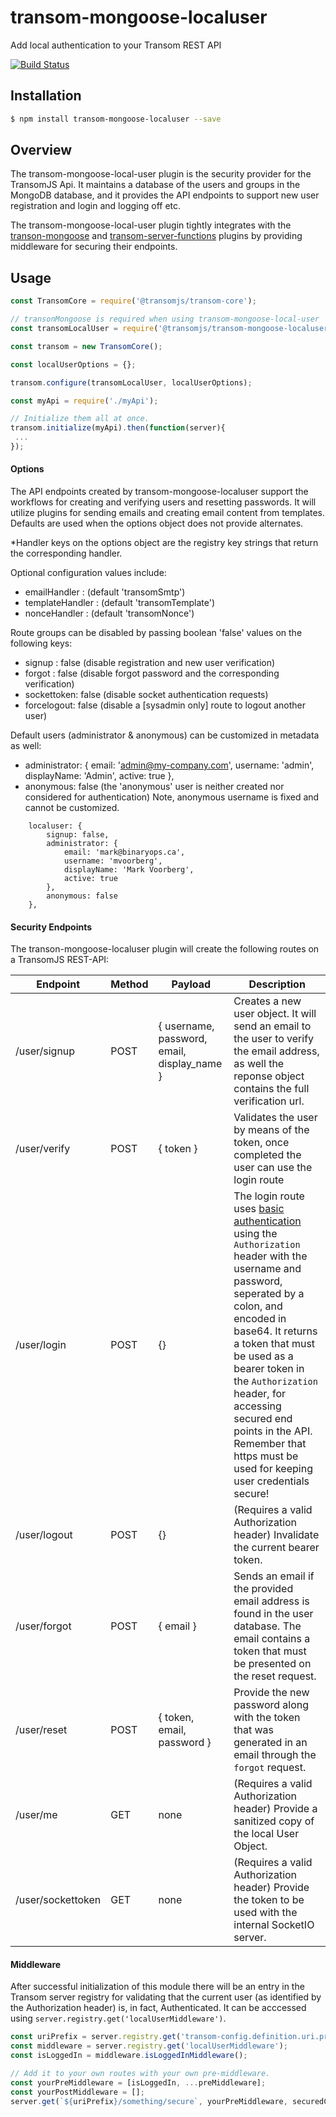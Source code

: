 # transom-mongoose-localuser
Add local authentication to your Transom REST API

[![Build Status](https://travis-ci.org/transomjs/transom-mongoose-localuser.svg?branch=master)](https://travis-ci.org/transomjs/transom-mongoose-localuser)


## Installation

```bash
$ npm install transom-mongoose-localuser --save
```

## Overview
The transom-mongoose-local-user plugin is the security provider for the TransomJS Api. It maintains a database of the users and groups in the MongoDB database, and it provides the API endpoints to support new user registration and login and logging off etc.

The transom-mongoose-local-user plugin tightly integrates with the [transon-mongoose](https://github.com/transomjs/transom-mongoose) and [transom-server-functions](https://github.com/transomjs/transom-server-functions) plugins by providing middleware for securing their endpoints.


## Usage

```javascript
const TransomCore = require('@transomjs/transom-core');

// transonMongoose is required when using transom-mongoose-local-user
const transomLocalUser = require('@transomjs/transom-mongoose-localuser');

const transom = new TransomCore();

const localUserOptions = {};

transom.configure(transomLocalUser, localUserOptions);

const myApi = require('./myApi');

// Initialize them all at once.
transom.initialize(myApi).then(function(server){
 ...
});
```

#### Options
The API endpoints created by transom-mongoose-localuser support the workflows for creating and verifying users and resetting passwords. 
It will utilize plugins for sending emails and creating email content from templates. 
Defaults are used when the options object does not provide alternates. 

*Handler keys on the options object are the registry key strings that return the corresponding handler.

Optional configuration values include:
 - emailHandler : (default 'transomSmtp')
 - templateHandler : (default 'transomTemplate')
 - nonceHandler : (default 'transomNonce')

Route groups can be disabled by passing boolean 'false' values on the following keys:
 - signup : false (disable registration and new user verification)
 - forgot : false (disable forgot password and the corresponding verification)
 - sockettoken: false (disable socket authentication requests)
 - forcelogout: false (disable a [sysadmin only] route to logout another user)

Default users (administrator & anonymous) can be customized in metadata as well:
 - administrator: {
				email: 'admin@my-company.com',
				username: 'admin',
				displayName: 'Admin',
				active: true
			},
 - anonymous: false  (the 'anonymous' user is neither created nor considered for authentication)
 Note, anonymous username is fixed and cannot be customized.


```
    localuser: {
        signup: false,
        administrator: {
            email: 'mark@binaryops.ca',
            username: 'mvoorberg',
            displayName: 'Mark Voorberg',
            active: true
        },
        anonymous: false
    },
```

#### Security Endpoints
The transon-mongoose-localuser plugin will create the following routes on a TransomJS REST-API:

|Endpoint| Method | Payload | Description                    |
|---------|--------|---------|--------------------------------|
|/user/signup| POST | { username, password, email, display_name }| Creates a new user object. It will send an email to the user to verify the email address, as well the reponse object contains the full verification url.|
|/user/verify| POST | { token } | Validates the user by means of the token, once completed the user can use the login route|
|/user/login | POST | {} | The login route uses [basic authentication](https://swagger.io/docs/specification/authentication/basic-authentication/) using the `Authorization` header with the username and password, seperated by a colon, and encoded in base64. It returns a token that must be used as a bearer token in the `Authorization` header, for accessing secured end points in the API. Remember that https must be used for keeping user credentials secure!  |
| /user/logout | POST | {} | (Requires a valid Authorization header) Invalidate the current bearer token. |
| /user/forgot | POST | { email } | Sends an email if the provided email address is found in the user database. The email contains a token that must be presented on the reset request. |
| /user/reset | POST | { token, email, password } | Provide the new password along with the token that was generated in an email through the `forgot` request. |
| /user/me | GET | none | (Requires a valid Authorization header) Provide a sanitized copy of the local User Object. |
| /user/sockettoken | GET | none | (Requires a valid Authorization header) Provide the token to be used with the internal SocketIO server. |

#### Middleware
After successful initialization of this module there will be an entry in the Transom server registry for validating that the current user (as identified by the Authorization header) is, in fact, Authenticated.
It can be acccessed using `server.registry.get('localUserMiddleware')`.
```javascript
const uriPrefix = server.registry.get('transom-config.definition.uri.prefix');
const middleware = server.registry.get('localUserMiddleware');
const isLoggedIn = middleware.isLoggedInMiddleware();

// Add it to your own routes with your own pre-middleware.
const yourPreMiddleware = [isLoggedIn, ...preMiddleware];
const yourPostMiddleware = [];
server.get(`${uriPrefix}/something/secure`, yourPreMiddleware, securedCoolFeature, yourPostMiddleware);
```

